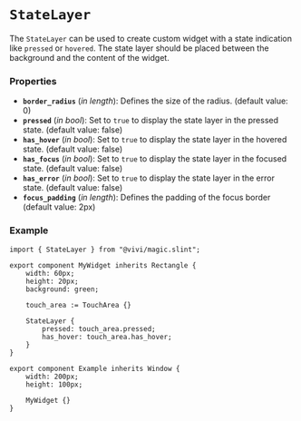<!--
SPDX-FileCopyrightText: 2024 vivi developers <vivi-ui@tuta.io>
SPDX-License-Identifier: MIT
-->

# `StateLayer`

The `StateLayer` can be used to create custom widget with a state indication like `pressed` or `hovered`. The state layer should be placed between the background and the content of the widget.

### Properties

- **`border_radius`** (_in_ _length_): Defines the size of the radius. (default value: 0)
- **`pressed`** (_in_ _bool_): Set to `true` to display the state layer in the pressed state. (default value: false)
- **`has_hover`** (_in_ _bool_): Set to `true` to display the state layer in the hovered state. (default value: false)
- **`has_focus`** (_in_ _bool_): Set to `true` to display the state layer in the focused state. (default value: false)
- **`has_error`** (_in_ _bool_): Set to `true` to display the state layer in the error state. (default value: false)
- **`focus_padding`** (_in_ _length_): Defines the padding of the focus border (default value: 2px)

### Example

```slint
import { StateLayer } from "@vivi/magic.slint";

export component MyWidget inherits Rectangle {
    width: 60px;
    height: 20px;
    background: green;

    touch_area := TouchArea {}

    StateLayer {
        pressed: touch_area.pressed;
        has_hover: touch_area.has_hover;
    }
}

export component Example inherits Window {
    width: 200px;
    height: 100px;

    MyWidget {}
}
```
